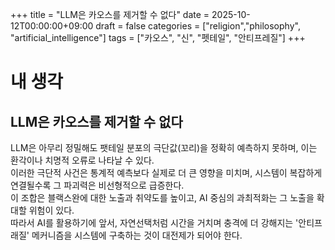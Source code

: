 +++
title = "LLM은 카오스를 제거할 수 없다"
date = 2025-10-12T00:00:00+09:00
draft = false
categories = ["religion","philosophy", "artificial_intelligence"]
tags = ["카오스", "신", "펫테일", "안티프레질"]
+++

# 내 생각  
## LLM은 카오스를 제거할 수 없다  
LLM은 아무리 정밀해도 팻테일 분포의 극단값(꼬리)을 정확히 예측하지 못하며, 이는 환각이나 치명적 오류로 나타날 수 있다.  
이러한 극단적 사건은 통계적 예측보다 실제로 더 큰 영향을 미치며, 시스템이 복잡하게 연결될수록 그 파괴력은 비선형적으로 급증한다.  
이 조합은 블랙스완에 대한 노출과 취약도를 높이고, AI 중심의 과최적화는 그 노출을 확대할 위험이 있다.  
따라서 AI를 활용하기에 앞서, 자연선택처럼 시간을 거치며 충격에 더 강해지는 '안티프래질' 메커니즘을 시스템에 구축하는 것이 대전제가 되어야 한다.  
